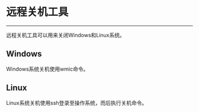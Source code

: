 # 远程关机工具
---------
远程关机工具可以用来关闭Windows和Linux系统。

## Windows
Windows系统关机使用wmic命令。

## Linux
Linux系统关机使用ssh登录至操作系统，而后执行关机命令。
